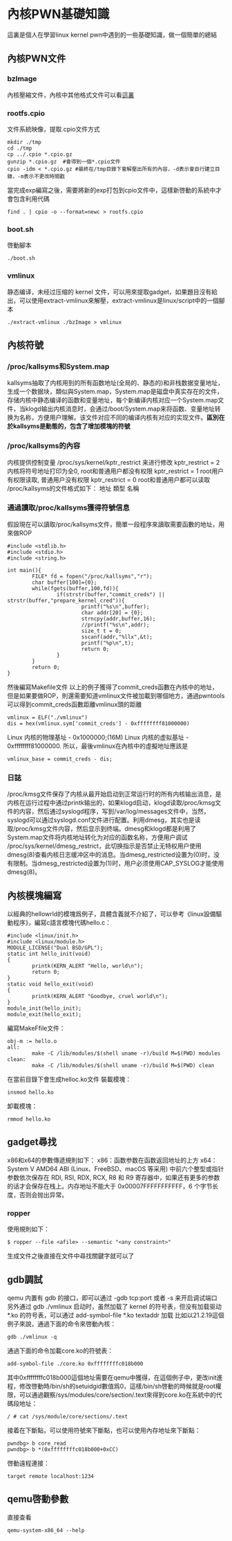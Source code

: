 # 內核PWN基礎知識
這裏是個人在學習linux kernel pwn中遇到的一些基礎知識，做一個簡單的總結
## 內核PWN文件
### bzImage
內核壓縮文件，內核中其他格式文件可以看[這裏](https://unix.stackexchange.com/questions/5518/what-is-the-difference-between-the-following-kernel-makefile-terms-vmlinux-vml) 
### rootfs.cpio
文件系統映像，提取.cpio文件方式
```
mkdir ./tmp
cd ./tmp
cp ../.cpio *.cpio.gz 
gunzip *.cpio.gz  #會得到一個*.cpio文件
cpio -idm < *.cpio.gz #最終在/tmp目錄下會解壓出所有的內容，-d表示會自行建立目錄，-m表示不更改時間戳
```
當完成exp編寫之後，需要將新的exp打包到cpio文件中，這樣新啓動的系統中才會包含利用代碼
```
find . | cpio -o --format=newc > rootfs.cpio
```
### boot.sh
啓動腳本
```
./boot.sh
```
### vmlinux
静态编译，未经过压缩的 kernel 文件，可以用來提取gadget，如果題目沒有給出，可以使用extract-vmlinux來解壓，extract-vmlinux是linux/script中的一個腳本
```
./extract-vmlinux ./bzImage > vmlinux
```
## 內核符號
### /proc/kallsyms和System.map
kallsyms抽取了内核用到的所有函数地址(全局的、静态的)和非栈数据变量地址，生成一个数据块，類似與System.map，System.map是磁盘中真实存在的文件，存储内核中静态编译的函数和变量地址，每个新编译内核对应一个System.map文件，当klogd输出内核消息时，会通过/boot/System.map来将函数、变量地址转换为名称，方便用户理解。该文件对应不同的编译内核有对应的实现文件。**區別在於kallsyms是動態的，包含了增加模塊的符號**
### /proc/kallsyms的內容
内核提供控制变量 /proc/sys/kernel/kptr_restrict 来进行修改
kptr_restrict = 2	内核将符号地址打印为全0, root和普通用户都没有权限
kptr_restrict = 1	root用户有权限读取, 普通用户没有权限
kptr_restrict = 0	root和普通用户都可以读取
/proc/kallsyms的文件格式如下：
地址		類型		名稱
### 通過讀取/proc/kallsyms獲得符號信息
假設現在可以讀取/proc/kallsyms文件，簡單一段程序來讀取需要函數的地址，用來做ROP
```
#include <stdlib.h>
#include <stdio.h>
#include <string.h>

int main(){
        FILE* fd = fopen("/proc/kallsyms","r");
        char buffer[100]={0};
        while(fgets(buffer,100,fd)){
                if(strstr(buffer,"commit_creds") || strstr(buffer,"prepare_kernel_cred")){
                        printf("%s\n",buffer);
                        char addr[20] = {0};
                        strncpy(addr,buffer,16);
                        //printf("%s\n",addr);
                        size_t t = 0;
                        sscanf(addr,"%llx",&t);
                        printf("%p\n",t);
                        return 0;
                }
        }
        return 0;
}
```
然後編寫Makefile文件
以上的例子獲得了commit_creds函數在內核中的地址，
但是如果要做ROP，則還需要知道vmlinux文件被加載到哪個地方，通過pwntools可以得到commit_creds函數距離vmlinux頭的距離
```
vmlinux = ELF("./vmlinux")
dis = hex(vmlinux.sym['commit_creds'] - 0xffffffff81000000)
```
Linux 内核的物理基址 - 0x1000000;(16M)
Linux 内核的虚拟基址 - 0xffffffff81000000.
所以，最後vmlinux在內核中的虛擬地址應該是
```
vmlinux_base = commit_creds - dis;
```
### 日誌
/proc/kmsg文件保存了内核从最开始启动到正常运行时的所有内核输出消息，是内核在运行过程中通过printk输出的，如果klogd启动，klogd读取/proc/kmsg文件的内容，然后通过syslogd程序，写到/var/log/messages文件中，当然，syslogd可以通过syslogd.conf文件进行配置。利用dmesg，其实也是读取/proc/kmsg文件内容，然后显示到终端。dmesg和klogd都是利用了System.map文件将内核地址转化为对应的函数名称，方便用户调试
/proc/sys/kernel/dmesg_restrict，此切换指示是否禁止无特权用户使用dmesg(8)查看内核日志缓冲区中的消息。当dmesg_restricted设置为(0)时，没有限制。当dmesg_restricted设置为(1)时，用户必须使用CAP_SYSLOG才能使用dmesg(8)。
## 內核模塊編寫
以經典的hellowrld的模塊爲例子，具體含義就不介紹了，可以參考《linux設備驅動程序》，編寫c語言模塊代碼hello.c：
```
#include <linux/init.h>
#include <linux/module.h>
MODULE_LICENSE("Dual BSD/GPL");
static int hello_init(void)
{
        printk(KERN_ALERT "Hello, world\n");
        return 0;
}
static void hello_exit(void)
{
        printk(KERN_ALERT "Goodbye, cruel world\n");
}
module_init(hello_init);
module_exit(hello_exit);
```
編寫MakeFfile文件：
```
obj-m := hello.o
all:
        make -C /lib/modules/$(shell uname -r)/build M=$(PWD) modules
clean:
        make -C /lib/modules/$(shell uname -r)/build M=$(PWD) clean
```
在當前目錄下會生成helloc.ko文件
裝載模塊：
```
insmod hello.ko
```
卸載模塊：
```
rmmod hello.ko
```
## gadget尋找
x86和x64的參數傳遞規則如下：
x86：函数参数在函数返回地址的上方
x64：System V AMD64 ABI (Linux、FreeBSD、macOS 等采用) 中前六个整型或指针参数依次保存在 RDI, RSI, RDX, RCX, R8 和 R9 寄存器中，如果还有更多的参数的话才会保存在栈上。内存地址不能大于 0x00007FFFFFFFFFFF，6 个字节长度，否则会抛出异常。
### ropper
使用規則如下：
```
$ ropper --file <afile> --semantic "<any constraint>"
```
生成文件之後直接在文件中尋找關鍵字就可以了
## gdb調試
qemu 内置有 gdb 的接口，即可以通过 -gdb tcp:port 或者 -s 来开启调试端口
另外通过 gdb ./vmlinux 启动时，虽然加载了 kernel 的符号表，但没有加载驱动 *.ko 的符号表，可以通过 add-symbol-file *.ko textaddr 加载
比如以21.2.19這個例子來說，通過下面的命令來啓動內核：
```
gdb ./vmlinux -q
```
通過下面的命令加載core.ko的符號表：
```
add-symbol-file ./core.ko 0xffffffffc018b000
```
其中0xffffffffc018b000這個地址需要在qemu中獲得，在這個例子中，更改init進程，修改啓動時/bin/sh的setuidgid數值爲0，這樣/bin/sh啓動的時候就是root權限，可以通過觀察/sys/modules/core/section/.text來得到core.ko在系統中的代碼段地址：
```
/ # cat /sys/module/core/sections/.text 
```
接着在下斷點，可以使用符號來下斷點，也可以使用內存地址來下斷點：
```
pwndbg> b core_read
pwndbg> b *(0xffffffffc018b000+0xCC)
```
啓動遠程連接：
```
target remote localhost:1234
```
## qemu啓動參數
直接查看
```
qemu-system-x86_64 --help
```


